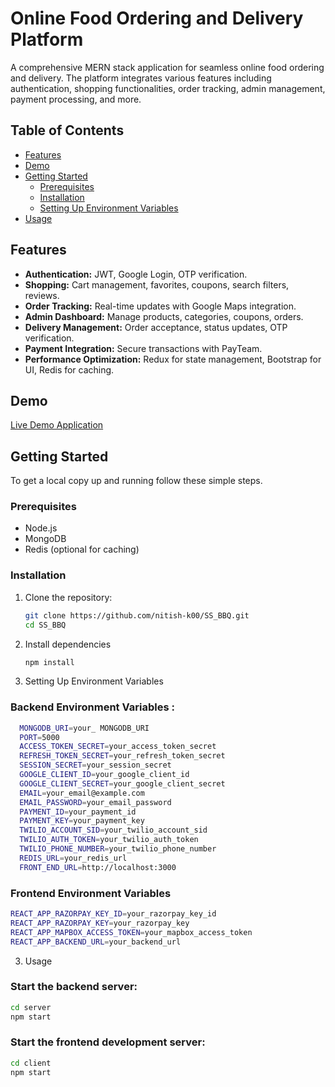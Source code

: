 # Online Food Ordering and Delivery Platform

A comprehensive MERN stack application for seamless online food ordering and delivery. The platform integrates various features including authentication, shopping functionalities, order tracking, admin management, payment processing, and more.

## Table of Contents

- [Features](#features)
- [Demo](#demo)
- [Getting Started](#getting-started)
  - [Prerequisites](#prerequisites)
  - [Installation](#installation)
  - [Setting Up Environment Variables](#setting-up-environment-variables)
- [Usage](#usage)


## Features

- **Authentication:** JWT, Google Login, OTP verification.
- **Shopping:** Cart management, favorites, coupons, search filters, reviews.
- **Order Tracking:** Real-time updates with Google Maps integration.
- **Admin Dashboard:** Manage products, categories, coupons, orders.
- **Delivery Management:** Order acceptance, status updates, OTP verification.
- **Payment Integration:** Secure transactions with PayTeam.
- **Performance Optimization:** Redux for state management, Bootstrap for UI, Redis for caching.

## Demo

[Live Demo Application](https://ss-bbq-scooter.onrender.com/)

## Getting Started

To get a local copy up and running follow these simple steps.

### Prerequisites

- Node.js
- MongoDB
- Redis (optional for caching)

### Installation

1. Clone the repository:

   ```bash
   git clone https://github.com/nitish-k00/SS_BBQ.git
   cd SS_BBQ
2. Install dependencies

   ```bash
   npm install
   
2. Setting Up Environment Variables
### Backend Environment Variables :

  ```bash
    MONGODB_URI=your_ MONGODB_URI
    PORT=5000
    ACCESS_TOKEN_SECRET=your_access_token_secret
    REFRESH_TOKEN_SECRET=your_refresh_token_secret
    SESSION_SECRET=your_session_secret
    GOOGLE_CLIENT_ID=your_google_client_id
    GOOGLE_CLIENT_SECRET=your_google_client_secret
    EMAIL=your_email@example.com
    EMAIL_PASSWORD=your_email_password
    PAYMENT_ID=your_payment_id
    PAYMENT_KEY=your_payment_key
    TWILIO_ACCOUNT_SID=your_twilio_account_sid
    TWILIO_AUTH_TOKEN=your_twilio_auth_token
    TWILIO_PHONE_NUMBER=your_twilio_phone_number
    REDIS_URL=your_redis_url
    FRONT_END_URL=http://localhost:3000
  ```

### Frontend Environment Variables

   ```bash
   REACT_APP_RAZORPAY_KEY_ID=your_razorpay_key_id
   REACT_APP_RAZORPAY_KEY=your_razorpay_key
   REACT_APP_MAPBOX_ACCESS_TOKEN=your_mapbox_access_token
   REACT_APP_BACKEND_URL=your_backend_url
   ```

3. Usage

### Start the backend server:

   ```bash
   cd server
   npm start
   ```

### Start the frontend development server:

   ```bash
   cd client
   npm start
   ```


